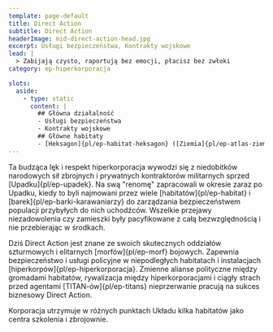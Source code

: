 ```yaml
---
template: page-default
title: Direct Action
subtitle: Direct Action
headerImage: mid-direct-action-head.jpg
excerpt: Usługi bezpieczeństwa, Kontrakty wojskowe
lead: |
  > Zabijają czysto, raportują bez emocji, płacisz bez zwłoki
category: ep-hiperkorporacja

slots:
  aside:
    - type: static
      content: |
        ## Główna działalność
        - Usługi bezpieczeństwa
        - Kontrakty wojskowe
        ## Główne habitaty
        - [Heksagon]{pl/ep-habitat-heksagon} ([Ziemia]{pl/ep-atlas-ziemia}-[Luna]{pl/ep-atlas-luna} L5), 
---
```

Ta budząca lęk i respekt hiperkorporacja wywodzi się z niedobitków narodowych sił zbrojnych i prywatnych kontraktorów militarnych sprzed [Upadku]{pl/ep-upadek}. Na swą "renomę" zapracowali w okresie zaraz po Upadku, kiedy to byli najmowani przez wiele [habitatów]{pl/ep-habitat} i [barek]{pl/ep-barki-karawaniarzy} do zarządzania bezpieczeństwem populacji przybyłych do nich uchodźców. Wszelkie przejawy niezadowolenia czy zamieszki były pacyfikowane z całą bezwzględnością i nie przebierając w środkach.

Dziś Direct Action jest znane ze swoich skutecznych oddziałów szturmowych i elitarnych [morfów]{pl/ep-morf} bojowych. Zapewnia bezpieczeństwo i usługi policyjne w niepodległych habitatach i instalacjach [hiperkorpów]{pl/ep-hiperkorporacja}. Zmienne alianse polityczne między gromadami habitatów, rywalizacja między hiperkorporacjami i ciągły strach przed agentami [TITAN-ów]{pl/ep-titans} nieprzerwanie pracują na sukces biznesowy Direct Action.

Korporacja utrzymuje w różnych punktach Układu kilka habitatów jako centra szkolenia i zbrojownie.
